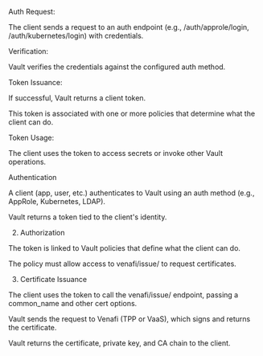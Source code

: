 Auth Request:

The client sends a request to an auth endpoint (e.g., /auth/approle/login, /auth/kubernetes/login) with credentials.

Verification:

Vault verifies the credentials against the configured auth method.

Token Issuance:

If successful, Vault returns a client token.

This token is associated with one or more policies that determine what the client can do.

Token Usage:

The client uses the token to access secrets or invoke other Vault operations.

Authentication

A client (app, user, etc.) authenticates to Vault using an auth method (e.g., AppRole, Kubernetes, LDAP).

Vault returns a token tied to the client's identity.

2. Authorization

The token is linked to Vault policies that define what the client can do.

The policy must allow access to venafi/issue/<role> to request certificates.

3. Certificate Issuance

The client uses the token to call the venafi/issue/<role> endpoint, passing a common_name and other cert options.

Vault sends the request to Venafi (TPP or VaaS), which signs and returns the certificate.

Vault returns the certificate, private key, and CA chain to the client.
